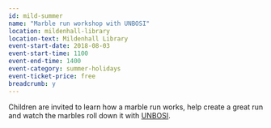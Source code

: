 ```yaml
---
id: mild-summer
name: "Marble run workshop with UNBOSI"
location: mildenhall-library
location-text: Mildenhall Library
event-start-date: 2018-08-03
event-start-time: 1100
event-end-time: 1400
event-category: summer-holidays
event-ticket-price: free
breadcrumb: y
---
```


Children are invited to learn how a marble run works, help create a great run and watch the marbles roll down it with [UNBOSI](http://www.unbosi.org/).
